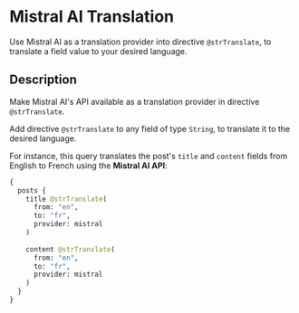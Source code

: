 # Mistral AI Translation

Use Mistral AI as a translation provider into directive `@strTranslate`, to translate a field value to your desired language.

## Description

Make Mistral AI's API available as a translation provider in directive `@strTranslate`.

Add directive `@strTranslate` to any field of type `String`, to translate it to the desired language.

For instance, this query translates the post's `title` and `content` fields from English to French using the **Mistral AI API**:

```graphql
{
  posts {
    title @strTranslate(
      from: "en",
      to: "fr",
      provider: mistral
    )
    
    content @strTranslate(
      from: "en",
      to: "fr",
      provider: mistral
    )
  }
}
```

